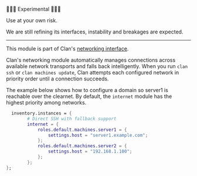 🚧🚧🚧 Experimental 🚧🚧🚧

Use at your own risk.

We are still refining its interfaces, instability and breakages are expected.

---

This module is part of Clan's [networking interface](https://docs.clan.lol/guides/networking/networking/).

Clan's networking module automatically manages connections across available network transports and falls back intelligently. When you run `clan ssh` or `clan machines update`, Clan attempts each configured network in priority order until a connection succeeds.

The example below shows how to configure a domain so server1 is reachable over the clearnet. By default, the `internet` module has the highest priority among networks.

```nix
  inventory.instances = {
        # Direct SSH with fallback support
        internet = {
            roles.default.machines.server1 = {
                settings.host = "server1.example.com";
            };
            roles.default.machines.server2 = {
                settings.host = "192.168.1.100";
            };
        };
};
```
